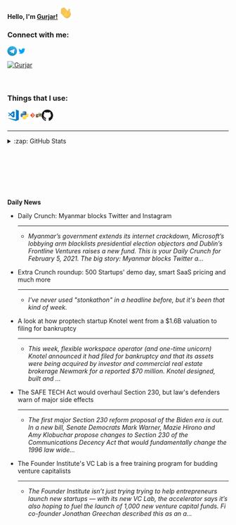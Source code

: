 #### Hello, I'm [Gurjar!](https://GurjarKing.github.io) <img src="https://raw.githubusercontent.com/ABSphreak/ABSphreak/master/gifs/Hi.gif" width="30px"></h2>


### Connect with me:

[<img align="left" alt="Gurjar | Telegram" width="22px" src="https://raw.githubusercontent.com/github/explore/80688e429a7d4ef2fca1e82350fe8e3517d3494d/topics/telegram/telegram.png" />][Telegram]
[<img align="left" alt="Gurjar | Twitter" width="22px" src="https://raw.githubusercontent.com/github/explore/80688e429a7d4ef2fca1e82350fe8e3517d3494d/topics/twitter/twitter.png" />][Twitter]
<br >
<br >
<a href="https://github.com/GurjarKing"><img src="https://komarev.com/ghpvc/?username=GurjarKing" alt="Gurjar" /></a> <br />
<br />
<br />
<!-- <br >

![](https://visitor-badge.glitch.me/badge?page_id=GurjarKing)

<br /> -->

### Things that I use:

[<img align="left" alt="Visual Studio Code" width="26px" src="https://raw.githubusercontent.com/github/explore/80688e429a7d4ef2fca1e82350fe8e3517d3494d/topics/visual-studio-code/visual-studio-code.png" />][VSCode]
[<img align="left" alt="Python" width="26px" src="https://raw.githubusercontent.com/github/explore/80688e429a7d4ef2fca1e82350fe8e3517d3494d/topics/python/python.png" />][Python]
[<img align="left" alt="Git" width="26px" src="https://raw.githubusercontent.com/github/explore/80688e429a7d4ef2fca1e82350fe8e3517d3494d/topics/git/git.png" />][Git]
[<img align="left" alt="GitHub" width="26px" src="https://raw.githubusercontent.com/github/explore/78df643247d429f6cc873026c0622819ad797942/topics/github/github.png" />][Github]

<br />
<br />

---
<details>
  <summary>:zap: GitHub Stats</summary>

<img align="left" alt="Gurjar's Github Stats" src="https://github-readme-stats.vercel.app/api?username=GurjarKing&show_icons=true&hide_border=true&count_private=true&include_all_commit=true&theme=algolia" />

</details>

<!-- ### 🔔 My latest tweet
<a href="https://twitter.com/Gurjar_King43" target="_blank">
	<img src="https://github.com/GurjarKing/GurjarKing/raw/master/tweet.png" width="70%" align="center" alt="Click to view on Twitter" title="My latest tweet, as an image"/>
</a> -->
<br>

<pre>

</pre>

<!-- **Quote of the hour:**

{qoth}

~ {qoth_author}
<pre>

</pre> -->
<br>
<pre>


</pre>
<strong>Daily News</strong>
  
  - Daily Crunch: Myanmar blocks Twitter and Instagram
     <hr/>
     
      - *Myanmar’s government extends its internet crackdown, Microsoft’s lobbying arm blacklists presidential election objectors and Dublin’s Frontline Ventures raises a new fund. This is your Daily Crunch for February 5, 2021. The big story: Myanmar blocks Twitter a…*
     
  - Extra Crunch roundup: 500 Startups' demo day, smart SaaS pricing and much more
      <hr/>
      
      - *I've never used "stonkathon" in a headline before, but it's been that kind of week.*
      
  - A look at how proptech startup Knotel went from a $1.6B valuation to filing for bankruptcy
      <hr/>
      
      - *This week, flexible workspace operator (and one-time unicorn) Knotel announced it had filed for bankruptcy and that its assets were being acquired by investor and commercial real estate brokerage Newmark for a reported $70 million. Knotel designed, built and …*
      
  - The SAFE TECH Act would overhaul Section 230, but law's defenders warn of major side effects
      <hr/>
      
      - *The first major Section 230 reform proposal of the Biden era is out. In a new bill, Senate Democrats Mark Warner, Mazie Hirono and Amy Klobuchar propose changes to Section 230 of the Communications Decency Act that would fundamentally change the 1996 law wide…*
       
  - The Founder Institute's VC Lab is a free training program for budding venture capitalists
      <hr/>
       
       - *The Founder Institute isn’t just trying trying to help entrepreneurs launch new startups — with its new VC Lab, the accelerator says it’s also hoping to fuel the launch of 1,000 new venture capital funds. Fi co-founder Jonathan Greechan described this as an a…*
      

<br />

[VSCode]: https://code.visualstudio.com/
[Python]: https://www.python.org/
[Git]: https://git-scm.com/
[Github]: https://github.com/
[Telegram]: https://t.me/Gurjar_King/
[Twitter]: https://twitter.com/Gurjar_King43/
